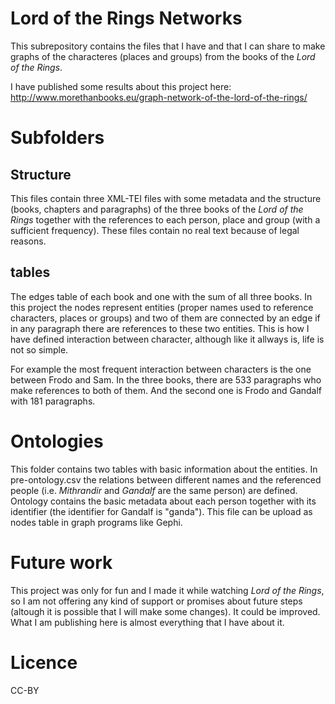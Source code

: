 # Lord of the Rings Networks

This subrepository contains the files that I have and that I can share to make graphs of the characteres (places and groups) from the books of the *Lord of the Rings*.

I have published some results about this project here: http://www.morethanbooks.eu/graph-network-of-the-lord-of-the-rings/

# Subfolders
## Structure


This files contain three XML-TEI files with some metadata and the structure (books, chapters and paragraphs) of the three books of the *Lord of the Rings* together with the references to each person, place and group (with a sufficient frequency). 
These files contain no real text because of legal reasons.

## tables

The edges table of each book and one with the sum of all three books. 
In this project the nodes represent entities (proper names used to reference characters, places or groups) and two of them are connected by an edge if in any paragraph there are references to these two entities. 
This is how I have defined interaction between character, although like it allways is, life is not so simple.

For example the most frequent interaction between characters is the one between Frodo and Sam. In the three books, there are 533 paragraphs who make references to both of them. And the second one is Frodo and Gandalf with 181 paragraphs.

# Ontologies
This folder contains two tables with basic information about the entities. In pre-ontology.csv the relations between different names and the referenced people (i.e. *Mithrandir* and *Gandalf* are the same person) are defined. Ontology contains the basic metadata about each person together with its identifier (the identifier for Gandalf is "ganda"). This file can be upload as nodes table in graph programs like Gephi.

# Future work
This project was only for fun and I made it while watching *Lord of the Rings*, so I am not offering any kind of support or promises about future steps (altough  it is possible that I will make some changes). It could be improved. What I am publishing here is almost everything that I have about it. 

# Licence
CC-BY


